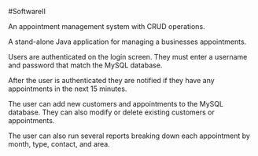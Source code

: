#SoftwareII

An appointment management system with CRUD operations.

A stand-alone Java application for managing a businesses appointments.

Users are authenticated on the login screen. They must enter a username and password that match the MySQL database.

After the user is authenticated they are notified if they have any appointments in the next 15 minutes.

The user can add new customers and appointments to the MySQL database. They can also modify or delete existing customers or appointments.

The user can also run several reports breaking down each appointment by month, type, contact, and area.
